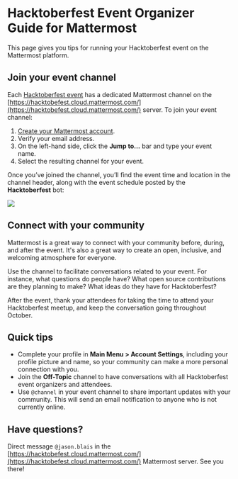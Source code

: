 # Hacktoberfest Event Organizer Guide for Mattermost

This page gives you tips for running your Hacktoberfest event on the Mattermost platform.

## Join your event channel

Each [Hacktoberfest event](https://hacktoberfest.digitalocean.com/events) has a dedicated Mattermost channel on the [https://hacktobefest.cloud.mattermost.com/](https://hacktobefest.cloud.mattermost.com/) server. To join your event channel:

1. [Create your Mattermost account](https://hacktoberfest.cloud.mattermost.com/signup_email).
2. Verify your email address.
3. On the left-hand side, click the **Jump to…** bar and type your event name.
4. Select the resulting channel for your event.

Once you’ve joined the channel, you’ll find the event time and location in the channel header, along with the event schedule posted by the **Hacktoberfest** bot:

![](../.gitbook/assets/hacktoberfest-organizer-bot-message.png)

## Connect with your community

Mattermost is a great way to connect with your community before, during, and after the event. It's also a great way to create an open, inclusive, and welcoming atmosphere for everyone.

Use the channel to facilitate conversations related to your event. For instance, what questions do people have? What open source contributions are they planning to make? What ideas do they have for Hacktoberfest?

After the event, thank your attendees for taking the time to attend your Hacktoberfest meetup, and keep the conversation going throughout October.

## Quick tips

- Complete your profile in **Main Menu > Account Settings**, including your profile picture and name, so your community can make a more personal connection with you.
- Join the **Off-Topic** channel to have conversations with all Hacktoberfest event organizers and attendees.
- Use `@channel` in your event channel to share important updates with your community. This will send an email notification to anyone who is not currently online.

## Have questions?

Direct message `@jason.blais` in the [https://hacktobefest.cloud.mattermost.com/](https://hacktobefest.cloud.mattermost.com/) Mattermost server. See you there!

